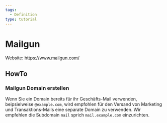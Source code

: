 ```yaml
---
tags:
  - Definition
type: tutorial
---
```


# Mailgun

Website: <https://www.mailgun.com/>

## HowTo

### Mailgun Domain erstellen

Wenn Sie ein Domain bereits für ihr Geschäfts-Mail verwenden, beipsielweise `@example.com`, wird empfohlen für den Versand von Marketing und Transaktions-Mails eine separate Domain zu verwenden. Wir empfehlen die Subdomain `mail` sprich `mail.example.com` einzurichten.